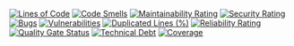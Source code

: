 [![Lines of Code](https://sonarcloud.io/api/project_badges/measure?project=gtom06_pymnfrm&metric=ncloc)](https://sonarcloud.io/summary/new_code?id=gtom06_pymnfrm)
[![Code Smells](https://sonarcloud.io/api/project_badges/measure?project=gtom06_pymnfrm&metric=code_smells)](https://sonarcloud.io/summary/new_code?id=gtom06_pymnfrm)
[![Maintainability Rating](https://sonarcloud.io/api/project_badges/measure?project=gtom06_pymnfrm&metric=sqale_rating)](https://sonarcloud.io/summary/new_code?id=gtom06_pymnfrm)
[![Security Rating](https://sonarcloud.io/api/project_badges/measure?project=gtom06_pymnfrm&metric=security_rating)](https://sonarcloud.io/summary/new_code?id=gtom06_pymnfrm)
[![Bugs](https://sonarcloud.io/api/project_badges/measure?project=gtom06_pymnfrm&metric=bugs)](https://sonarcloud.io/summary/new_code?id=gtom06_pymnfrm)
[![Vulnerabilities](https://sonarcloud.io/api/project_badges/measure?project=gtom06_pymnfrm&metric=vulnerabilities)](https://sonarcloud.io/summary/new_code?id=gtom06_pymnfrm)
[![Duplicated Lines (%)](https://sonarcloud.io/api/project_badges/measure?project=gtom06_pymnfrm&metric=duplicated_lines_density)](https://sonarcloud.io/summary/new_code?id=gtom06_pymnfrm)
[![Reliability Rating](https://sonarcloud.io/api/project_badges/measure?project=gtom06_pymnfrm&metric=reliability_rating)](https://sonarcloud.io/summary/new_code?id=gtom06_pymnfrm)
[![Quality Gate Status](https://sonarcloud.io/api/project_badges/measure?project=gtom06_pymnfrm&metric=alert_status)](https://sonarcloud.io/summary/new_code?id=gtom06_pymnfrm)
[![Technical Debt](https://sonarcloud.io/api/project_badges/measure?project=gtom06_pymnfrm&metric=sqale_index)](https://sonarcloud.io/summary/new_code?id=gtom06_pymnfrm)
[![Coverage](https://sonarcloud.io/api/project_badges/measure?project=gtom06_pymnfrm&metric=coverage)](https://sonarcloud.io/summary/new_code?id=gtom06_pymnfrm)

